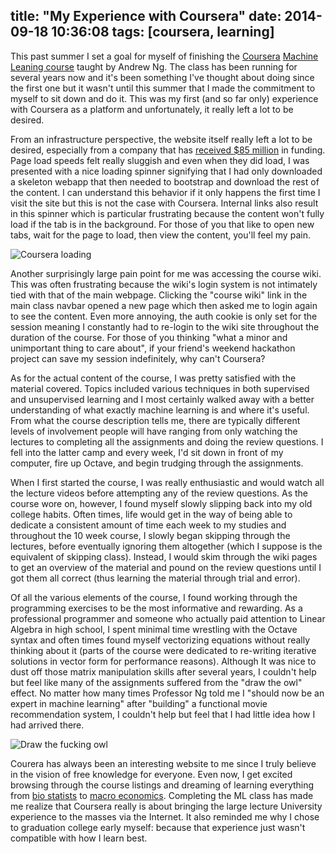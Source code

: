 title: "My Experience with Coursera"
date: 2014-09-18 10:36:08
tags: [coursera, learning]
---

This past summer I set a goal for myself of finishing the
[Coursera](https://www.coursera.org) [Machine Leaning
course](https://www.coursera.org/course/ml) taught by Andrew Ng. The class has
been running for several years now and it's been something I've thought about
doing since the first one but it wasn't until this summer that I made the
commitment to myself to sit down and do it.  This was my first (and so far
only) experience with Coursera as a platform and unfortunately, it really left
a lot to be desired.

From an infrastructure perspective, the website itself really left a lot to be
desired, especially from a company that has [received $85
million](http://www.crunchbase.com/organization/coursera) in funding. Page load
speeds felt really sluggish and even when they did load, I was presented with a
nice loading spinner signifying that I had only downloaded a skeleton webapp
that then needed to bootstrap and download the rest of the content. I can
understand this behavior if it only happens the first time I visit the site but
this is not the case with Coursera. Internal links also result in this spinner
which is particular frustrating because the content won't fully load if the tab
is in the background. For those of you that like to open new tabs, wait for the
page to load, then view the content, you'll feel my pain.

![](http://i.imgur.com/mCjTGZq.png?1 "Coursera loading")

Another surprisingly large pain point for me was accessing the course wiki.
This was often frustrating because the wiki's login system is not intimately
tied with that of the main webpage. Clicking the "course wiki" link in the main
class navbar opened a new page which then asked me to login again to see the
content. Even more annoying, the auth cookie is only set for the session
meaning I constantly had to re-login to the wiki site throughout the duration
of the course. For those of you thinking "what a minor and unimportant thing to
care about", if your friend's weekend hackathon project can save my session
indefinitely, why can't Coursera?

As for the actual content of the course, I was pretty satisfied with the
material covered. Topics included various techniques in both
supervised and unsupervised learning and I most certainly walked away with a
better understanding of what exactly machine learning is and where it's useful.
From what the course description tells me, there are typically different levels of
involvement people will have ranging from only watching the lectures to
completing all the assignments and doing the review questions. I fell into the
latter camp and every week, I'd sit down in front of my computer, fire up
Octave, and begin trudging through the assignments.

When I first started the course, I was really enthusiastic and would watch all
the lecture videos before attempting any of the review questions. As the course
wore on, however, I found myself slowly slipping back into my old college
habits. Often times, life would get in the way of being able to dedicate a
consistent amount of time each week to my studies and throughout the 10 week
course, I slowly began skipping through the lectures, before eventually
ignoring them altogether (which I suppose is the equivalent of skipping class).
Instead, I would skim through the wiki pages to get an overview of the material
and pound on the review questions until I got them all correct (thus learning
the material through trial and error).

Of all the various elements of the course, I found working through the
programming exercises to be the most informative and rewarding. As a
professional programmer and someone who actually paid attention to Linear
Algebra in high school, I spent minimal time wrestling with the Octave syntax
and often times found myself vectorizing equations without really thinking
about it (parts of the course were dedicated to re-writing iterative solutions
in vector form for performance reasons). Although It was nice to dust off those
matrix manipulation skills after several years, I couldn't help but feel like
many of the assignments suffered from the "draw the owl" effect. No matter how
many times Professor Ng told me I "should now be an expert in machine learning"
after "building" a functional movie recommendation system, I couldn't help but
feel that I had little idea how I had arrived there.

![](http://i.imgur.com/2NYl620.jpg "Draw the fucking owl")

Courera has always been an interesting website to me since I truly believe in
the vision of free knowledge for everyone. Even now, I get excited browsing
through the course listings and dreaming of learning everything from [bio
statists](https://www.coursera.org/course/netsysbio) to [macro
economics](https://www.coursera.org/course/ucimacroeconomics). Completing the
ML class has made me realize that Coursera really is about bringing the large
lecture University experience to the masses via the Internet. It also reminded
me why I chose to graduation college early myself: because that experience just
wasn't compatible with how I learn best.

